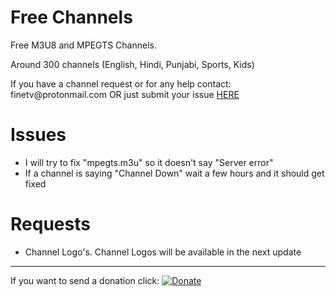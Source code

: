# Free Channels
Free M3U8 and MPEGTS Channels.
<p>
  Around 300 channels (English, Hindi, Punjabi, Sports, Kids)
<p>
  If you have a channel request or for any help contact: finetv@protonmail.com OR just submit your issue 
  <a href="https://github.com/snake24564/freechannels/issues/new">HERE</a>

<br>

# Issues
- I will try to fix "mpegts.m3u" so it doesn't say "Server error"
- If a channel is saying "Channel Down" wait a few hours and it should get fixed

# Requests
- Channel Logo's. Channel Logos will be available in the next update

<hr>

If you want to send a donation click: [![Donate](https://img.shields.io/badge/Donate-PayPal-blue.svg)](https://www.paypal.com/cgi-bin/webscr?cmd=_s-xclick&hosted_button_id=UTDP856JMDWBY&source=url)
